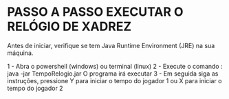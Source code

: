 # PASSO A PASSO EXECUTAR O RELÓGIO DE XADREZ 

Antes de iniciar, verifique se tem Java Runtime Environment (JRE) na sua máquina.

1 - Abra o powershell (windows) ou terminal (linux)
2 - Execute o comando : java -jar TempoRelogio.jar
O programa irá executar
3 - Em seguida siga as instruções, pressione Y para iniciar o tempo do jogador 1 ou X para iniciar o tempo do jogador 2
